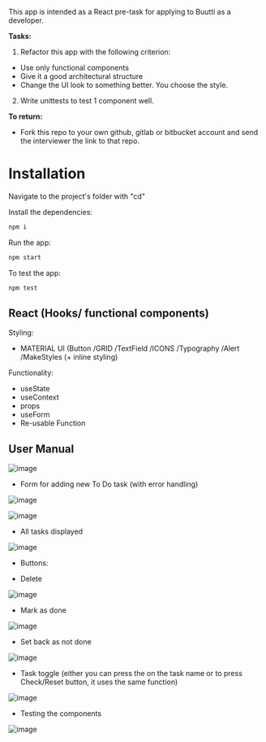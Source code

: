 This app is intended as a React pre-task for applying to Buutti as a developer.

<b>Tasks:</b>

1. Refactor this app with the following criterion:

-   Use only functional components
-   Give it a good architectural structure
-   Change the UI look to something better. You choose the style.

2. Write unittests to test 1 component well.

<b>To return:</b>

-   Fork this repo to your own github, gitlab or bitbucket account and send the interviewer the link to that repo.


# Installation
Navigate to the project's folder with "cd"

Install the dependencies:

```bash
npm i
```
Run the app:

```bash
npm start
```

To test the app:

```bash
npm test
```

## React (Hooks/ functional components)
Styling:
- MATERIAL UI (Button /GRID /TextField /ICONS /Typography /Alert /MakeStyles (+ inline styling) 

Functionality:
- useState
- useContext
- props
- useForm
- Re-usable Function

## User Manual

![image](https://user-images.githubusercontent.com/55087458/87013972-223ef400-c1d4-11ea-9465-167f2edcb28e.png)

- Form for adding new To Do task (with error handling)

![image](https://user-images.githubusercontent.com/55087458/87014176-6631f900-c1d4-11ea-9ae7-90364d3918b1.png)

![image](https://user-images.githubusercontent.com/55087458/87014334-a98c6780-c1d4-11ea-8bb0-30127e547d58.png)

- All tasks displayed

![image](https://user-images.githubusercontent.com/55087458/87014507-ec4e3f80-c1d4-11ea-94b5-ea40123b9c19.png)

- Buttons:

- Delete

![image](https://user-images.githubusercontent.com/55087458/87014669-1c95de00-c1d5-11ea-94ab-89ce8a352664.png)

- Mark as done

![image](https://user-images.githubusercontent.com/55087458/87014777-48b15f00-c1d5-11ea-9bac-5623b4d85d95.png)

- Set back as not done

![image](https://user-images.githubusercontent.com/55087458/87014948-79919400-c1d5-11ea-88c7-e1d1578a5820.png)

- Task toggle (either you can press the on the task name or to press Check/Reset button, it uses the same function)

![image](https://user-images.githubusercontent.com/55087458/87015128-a9d93280-c1d5-11ea-97e9-8502b7cc7e86.png)

- Testing the components

![image](https://user-images.githubusercontent.com/55087458/87015740-7ba82280-c1d6-11ea-966f-e853e5c12722.png)